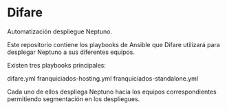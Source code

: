 # Difare
Automatización despliegue Neptuno.

Este repositorio contiene los playbooks de Ansible que Difare utilizará para desplegar Neptuno a sus diferentes equipos.

Existen tres playbooks principales:

difare.yml
franquiciados-hosting.yml
franquiciados-standalone.yml

Cada uno de ellos despliega Neptuno hacia los equipos correspondientes permitiendo segmentación en los despliegues.

